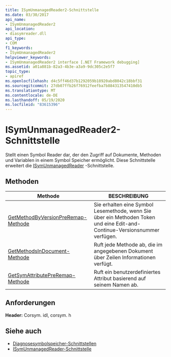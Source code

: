 ```yaml
---
title: ISymUnmanagedReader2-Schnittstelle
ms.date: 03/30/2017
api_name:
- ISymUnmanagedReader2
api_location:
- diasymreader.dll
api_type:
- COM
f1_keywords:
- ISymUnmanagedReader2
helpviewer_keywords:
- ISymUnmanagedReader2 interface [.NET Framework debugging]
ms.assetid: a01a881b-82a3-4b3e-a3a9-9dc305c2e5f7
topic_type:
- apiref
ms.openlocfilehash: d4c5ff46d37b1292059b18920abd8042c18bbf31
ms.sourcegitcommit: 27db07ffb26f76912feefba7b884313547410db5
ms.translationtype: MT
ms.contentlocale: de-DE
ms.lasthandoff: 05/19/2020
ms.locfileid: "83615396"
---
```

# <a name="isymunmanagedreader2-interface"></a>ISymUnmanagedReader2-Schnittstelle
Stellt einen Symbol Reader dar, der den Zugriff auf Dokumente, Methoden und Variablen in einem Symbol Speicher ermöglicht. Diese Schnittstelle erweitert die [ISymUnmanagedReader](isymunmanagedreader-interface.md) -Schnittstelle.  
  
## <a name="methods"></a>Methoden  
  
|Methode|BESCHREIBUNG|  
|------------|-----------------|  
|[GetMethodByVersionPreRemap-Methode](isymunmanagedreader2-getmethodbyversionpreremap-method.md)|Sie erhalten eine Symbol Lesemethode, wenn Sie über ein Methoden Token und eine Edit-and-Continue-Versionsnummer verfügen.|  
|[GetMethodsInDocument-Methode](isymunmanagedreader2-getmethodsindocument-method.md)|Ruft jede Methode ab, die im angegebenen Dokument über Zeilen Informationen verfügt.|  
|[GetSymAttributePreRemap-Methode](isymunmanagedreader2-getsymattributepreremap-method.md)|Ruft ein benutzerdefiniertes Attribut basierend auf seinem Namen ab.|  
  
## <a name="requirements"></a>Anforderungen  
 **Header:** Corsym. idl, corsym. h  
  
## <a name="see-also"></a>Siehe auch

- [Diagnosesymbolspeicher-Schnittstellen](diagnostics-symbol-store-interfaces.md)
- [ISymUnmanagedReader-Schnittstelle](isymunmanagedreader-interface.md)
